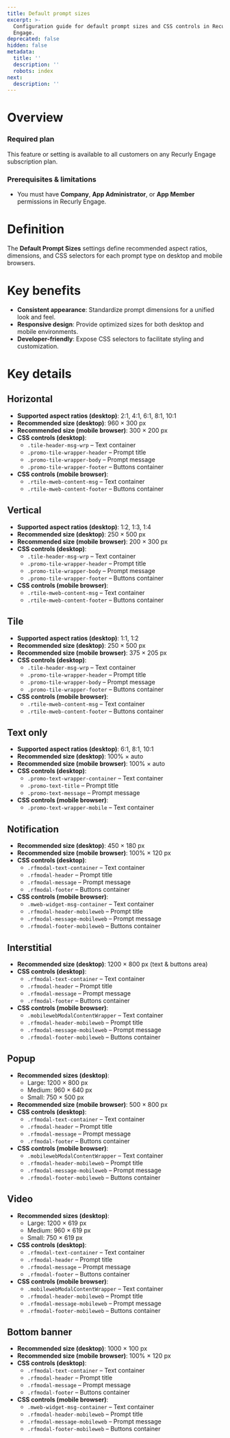 ```yaml
---
title: Default prompt sizes
excerpt: >-
  Configuration guide for default prompt sizes and CSS controls in Recurly
  Engage.
deprecated: false
hidden: false
metadata:
  title: ''
  description: ''
  robots: index
next:
  description: ''
---
```

# Overview

### Required plan

This feature or setting is available to all customers on any Recurly Engage subscription plan.

### Prerequisites & limitations

* You must have **Company**, **App Administrator**, or **App Member** permissions in Recurly Engage.

# Definition

The **Default Prompt Sizes** settings define recommended aspect ratios, dimensions, and CSS selectors for each prompt type on desktop and mobile browsers.

# Key benefits

* **Consistent appearance**: Standardize prompt dimensions for a unified look and feel.
* **Responsive design**: Provide optimized sizes for both desktop and mobile environments.
* **Developer-friendly**: Expose CSS selectors to facilitate styling and customization.

# Key details

## Horizontal

* **Supported aspect ratios (desktop)**: 2:1, 4:1, 6:1, 8:1, 10:1
* **Recommended size (desktop)**: 960 × 300 px
* **Recommended size (mobile browser)**: 300 × 200 px
* **CSS controls (desktop)**:
  * `.tile-header-msg-wrp` – Text container
  * `.promo-tile-wrapper-header` – Prompt title
  * `.promo-tile-wrapper-body` – Prompt message
  * `.promo-tile-wrapper-footer` – Buttons container
* **CSS controls (mobile browser)**:
  * `.rtile-mweb-content-msg` – Text container
  * `.rtile-mweb-content-footer` – Buttons container

## Vertical

* **Supported aspect ratios (desktop)**: 1:2, 1:3, 1:4
* **Recommended size (desktop)**: 250 × 500 px
* **Recommended size (mobile browser)**: 200 × 300 px
* **CSS controls (desktop)**:
  * `.tile-header-msg-wrp` – Text container
  * `.promo-tile-wrapper-header` – Prompt title
  * `.promo-tile-wrapper-body` – Prompt message
  * `.promo-tile-wrapper-footer` – Buttons container
* **CSS controls (mobile browser)**:
  * `.rtile-mweb-content-msg` – Text container
  * `.rtile-mweb-content-footer` – Buttons container

## Tile

* **Supported aspect ratios (desktop)**: 1:1, 1:2
* **Recommended size (desktop)**: 250 × 500 px
* **Recommended size (mobile browser)**: 375 × 205 px
* **CSS controls (desktop)**:
  * `.tile-header-msg-wrp` – Text container
  * `.promo-tile-wrapper-header` – Prompt title
  * `.promo-tile-wrapper-body` – Prompt message
  * `.promo-tile-wrapper-footer` – Buttons container
* **CSS controls (mobile browser)**:
  * `.rtile-mweb-content-msg` – Text container
  * `.rtile-mweb-content-footer` – Buttons container

## Text only

* **Supported aspect ratios (desktop)**: 6:1, 8:1, 10:1
* **Recommended size (desktop)**: 100% × auto
* **Recommended size (mobile browser)**: 100% × auto
* **CSS controls (desktop)**:
  * `.promo-text-wrapper-container` – Text container
  * `.promo-text-title` – Prompt title
  * `.promo-text-message` – Prompt message
* **CSS controls (mobile browser)**:
  * `.promo-text-wrapper-mobile` – Text container

## Notification

* **Recommended size (desktop)**: 450 × 180 px
* **Recommended size (mobile browser)**: 100% × 120 px
* **CSS controls (desktop)**:
  * `.rfmodal-text-container` – Text container
  * `.rfmodal-header` – Prompt title
  * `.rfmodal-message` – Prompt message
  * `.rfmodal-footer` – Buttons container
* **CSS controls (mobile browser)**:
  * `.mweb-widget-msg-container` – Text container
  * `.rfmodal-header-mobileweb` – Prompt title
  * `.rfmodal-message-mobileweb` – Prompt message
  * `.rfmodal-footer-mobileweb` – Buttons container

## Interstitial

* **Recommended size (desktop)**: 1200 × 800 px (text & buttons area)
* **CSS controls (desktop)**:
  * `.rfmodal-text-container` – Text container
  * `.rfmodal-header` – Prompt title
  * `.rfmodal-message` – Prompt message
  * `.rfmodal-footer` – Buttons container
* **CSS controls (mobile browser)**:
  * `.mobilewebModalContentWrapper` – Text container
  * `.rfmodal-header-mobileweb` – Prompt title
  * `.rfmodal-message-mobileweb` – Prompt message
  * `.rfmodal-footer-mobileweb` – Buttons container

## Popup

* **Recommended sizes (desktop)**:
  * Large: 1200 × 800 px
  * Medium: 960 × 640 px
  * Small: 750 × 500 px
* **Recommended size (mobile browser)**: 500 × 800 px
* **CSS controls (desktop)**:
  * `.rfmodal-text-container` – Text container
  * `.rfmodal-header` – Prompt title
  * `.rfmodal-message` – Prompt message
  * `.rfmodal-footer` – Buttons container
* **CSS controls (mobile browser)**:
  * `.mobilewebModalContentWrapper` – Text container
  * `.rfmodal-header-mobileweb` – Prompt title
  * `.rfmodal-message-mobileweb` – Prompt message
  * `.rfmodal-footer-mobileweb` – Buttons container

## Video

* **Recommended sizes (desktop)**:
  * Large: 1200 × 619 px
  * Medium: 960 × 619 px
  * Small: 750 × 619 px
* **CSS controls (desktop)**:
  * `.rfmodal-text-container` – Text container
  * `.rfmodal-header` – Prompt title
  * `.rfmodal-message` – Prompt message
  * `.rfmodal-footer` – Buttons container
* **CSS controls (mobile browser)**:
  * `.mobilewebModalContentWrapper` – Text container
  * `.rfmodal-header-mobileweb` – Prompt title
  * `.rfmodal-message-mobileweb` – Prompt message
  * `.rfmodal-footer-mobileweb` – Buttons container

## Bottom banner

* **Recommended size (desktop)**: 1000 × 100 px
* **Recommended size (mobile browser)**: 100% × 120 px
* **CSS controls (desktop)**:
  * `.rfmodal-text-container` – Text container
  * `.rfmodal-header` – Prompt title
  * `.rfmodal-message` – Prompt message
  * `.rfmodal-footer` – Buttons container
* **CSS controls (mobile browser)**:
  * `.mweb-widget-msg-container` – Text container
  * `.rfmodal-header-mobileweb` – Prompt title
  * `.rfmodal-message-mobileweb` – Prompt message
  * `.rfmodal-footer-mobileweb` – Buttons container